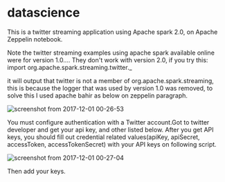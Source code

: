 # datascience
This is a twitter streaming application using Apache spark 2.0, on Apache Zeppelin notebook.

Note the twitter streaming examples using apache spark available online were for version 1.0.... They don't work with version 2.0,  if you try  this:
import org.apache.spark.streaming.twitter._

it will output that twitter is not a member of org.apache.spark.streaming, this is because the logger that was used by version 1.0 was removed, to solve this I used apache bahir as below on zeppelin paragraph.

![screenshot from 2017-12-01 00-26-53](https://user-images.githubusercontent.com/3243281/33605032-1bfd96a0-d9c9-11e7-96a1-8c2b56a5ab3c.png)




You must configure authentication with a Twitter account.Got to twitter developer and get your api key, and other listed below. After you get API keys, you should fill out credential related values(apiKey, apiSecret, accessToken, accessTokenSecret) with your API keys on following script.

![screenshot from 2017-12-01 00-27-04](https://user-images.githubusercontent.com/3243281/33605252-f4edc2b4-d9c9-11e7-817c-4d973c27cc6c.png)

Then add your keys.
